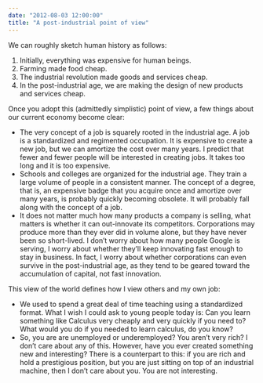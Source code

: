 ```yaml
---
date: "2012-08-03 12:00:00"
title: "A post-industrial point of view"
---
```




We can roughly sketch human history as follows:

1. Initially, everything was expensive for human beings.
1. Farming made food cheap.
1. The industrial revolution made goods and services cheap.
1. In the post-industrial age, we are making the design of new products and services cheap.


Once you adopt this (admittedly simplistic) point of view, a few things about our current economy become clear:

- The very concept of a job is squarely rooted in the industrial age. A job is a standardized and regimented occupation. It is expensive to create a new job, but we can amortize the cost over many years. I predict that fewer and fewer people will be interested in creating jobs. It takes too long and it is too expensive.
- Schools and colleges are organized for the industrial age. They train a large volume of people in a consistent manner. The concept of a degree, that is, an expensive badge that you acquire once and amortize over many years, is probably quickly becoming obsolete. It will probably fall along with the concept of a job.
- It does not matter much how many products a company is selling, what matters is whether it can out-innovate its competitors. Corporations may produce more than they ever did in volume alone, but they have never been so short-lived. I don&rsquo;t worry about how many people Google is serving, I worry about whether they&rsquo;ll keep innovating fast enough to stay in business. In fact, I worry about whether corporations can even survive in the post-industrial age, as they tend to be geared toward the accumulation of capital, not fast innovation.


This view of the world defines how I view others and my own job:

- We used to spend a great deal of time teaching using a standardized format. What I wish I could ask to young people today is: Can you learn something like Calculus very cheaply and very quickly if you need to? What would you do if you needed to learn calculus, do you know?
- So, you are are unemployed or underemployed? You aren&rsquo;t very rich? I don&rsquo;t care about any of this. However, have you ever created something new and interesting? There is a counterpart to this: if you are rich and hold a prestigious position, but you are just sitting on top of an industrial machine, then I don&rsquo;t care about you. You are not interesting.


